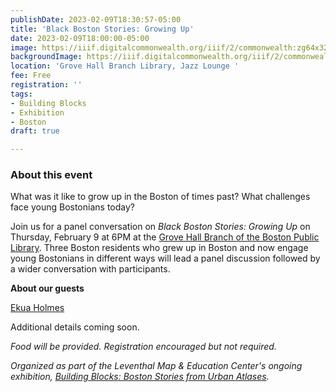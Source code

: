 ```yaml
---
publishDate: 2023-02-09T18:30:57-05:00
title: 'Black Boston Stories: Growing Up'
date: 2023-02-09T18:00:00-05:00
image: https://iiif.digitalcommonwealth.org/iiif/2/commonwealth:zg64x323p/2005,5287,3902,1740/full/0/default.jpg
backgroundImage: https://iiif.digitalcommonwealth.org/iiif/2/commonwealth:zg64x323p/2005,5287,3902,1740/full/0/default.jpg
location: 'Grove Hall Branch Library, Jazz Lounge '
fee: Free
registration: ''
tags:
- Building Blocks
- Exhibition
- Boston
draft: true

---
```

### About this event

What was it like to grow up in the Boston of times past? What challenges face young Bostonians today?

Join us for a panel conversation on _Black Boston Stories: Growing Up_ on Thursday, February 9 at 6PM at the [Grove Hall Branch of the Boston Public Library](https://www.bpl.org/locations/grove-hall/). Three Boston residents who grew up in Boston and now engage young Bostonians in different ways will lead a panel discussion followed by a wider conversation with participants.

**About our guests**

[Ekua Holmes](https://www.ekuaholmes.com/about)

Additional details coming soon.

_Food will be provided. Registration encouraged but not required._

_Organized as part of the Leventhal Map & Education Center's ongoing exhibition,_ [_Building Blocks: Boston Stories from Urban Atlases_](https://www.leventhalmap.org/about/press-releases/new-exhibition-building-blocks-boston-stories-from-urban-atlases-opens-at-leventhal-map-education-center-january-13-2023-1/)_._